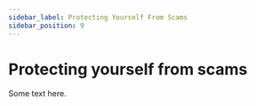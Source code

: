 ```yaml
---
sidebar_label: Protecting Yourself From Scams
sidebar_position: 9
---
```


# Protecting yourself from scams

Some text here.